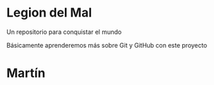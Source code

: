 # Legion del Mal
Un repositorio para conquistar el mundo

Básicamente aprenderemos más sobre Git y GitHub con este proyecto


# Martín

